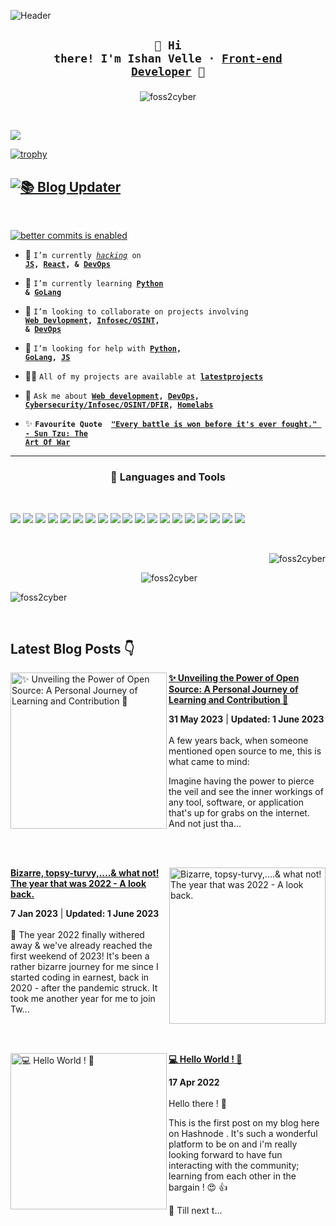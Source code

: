 ![Header](https://user-images.githubusercontent.com/74038190/241765440-80728820-e06b-4f96-9c9e-9df46f0cc0a5.gif)

## <p align="center"><code>👋&nbsp;Hi there! I'm Ishan Velle&nbsp;&middot;&nbsp;[Front-end Developer]()&nbsp;🚀</code></p>

<p align="center"><img src="https://user-images.githubusercontent.com/74038190/229223156-0cbdaba9-3128-4d8e-8719-b6b4cf741b67.gif" alt="foss2cyber" /></p>
<br />

![](https://komarev.com/ghpvc/?username=foss2cyber&color=blue&style=for-the-badge)
<br />

[![trophy](https://github-profile-trophy.vercel.app/?username=foss2cyber&theme=radical)](https://github.com/foss2cyber)
<br />

## [![📚 Blog Updater](https://github.com/foss2cyber/foss2cyber/actions/workflows/blog-post-workflow.yml/badge.svg)](https://github.com/foss2cyber/foss2cyber/actions/workflows/blog-post-workflow.yml)
<br />

[![better commits is enabled](https://img.shields.io/badge/better--commits-enabled?style=for-the-badge&logo=git&color=a6e3a1&logoColor=D9E0EE&labelColor=302D41)](https://github.com/Everduin94/better-commits)
<br />

- 🔭&nbsp;<code>I’m currently _[hacking]()_ on **[JS](), [React](), &amp; [DevOps]()**</code>

- 🌱&nbsp;<code>I’m currently learning **[Python]() &amp; [GoLang]()**</code>

- 👯&nbsp;<code>I’m looking to collaborate on projects involving **[Web Devlopment](), [Infosec/OSINT](), &amp; [DevOps]()**</code>

- 🤝&nbsp;<code>I’m looking for help with **[Python](), [GoLang](), [JS]()**</code>

- 👨‍💻&nbsp;<code>All of my projects are available at **[latestprojects](https://yourishanvelle.dev/#projects)**</code>

- 💬&nbsp;<code>Ask me about **[Web development](), [DevOps](), [Cybersecurity/Infosec/OSINT/DFIR](), [Homelabs]()**</code>

- ✨&nbsp;<code>**Favourite Quote**&nbsp; **["Every battle is won before it's ever fought." - Sun Tzu: The Art Of War]()**</code>

---

### <p align="center">🧰&nbsp;Languages and Tools</p>

<br />

![](https://img.shields.io/badge/HTML5-informational?style=for-the-badge&logo=html5&logoColor=E95521&color=bisque)
![](https://img.shields.io/badge/CSS3-informational?style=for-the-badge&logo=css3&logoColor=167BBC&color=bisque)
![](https://img.shields.io/badge/JavaScript-informational?style=for-the-badge&logo=JavaScript&logoColor=FCDC00&color=bisque)
![](https://img.shields.io/badge/Markdown-informational?style=for-the-badge&logo=markdown&logoColor=000000&color=bisque)
![](https://img.shields.io/badge/NodeJS-informational?style=for-the-badge&logo=node.js&logoColor=43853d&color=bisque)
![](https://img.shields.io/badge/React-informational?style=for-the-badge&logo=react&logoColor=149ECA&color=bisque)
![](https://img.shields.io/badge/Git-informational?style=for-the-badge&logo=git&logoColor=161B22&color=bisque)
![](https://img.shields.io/badge/Neovim-informational?style=for-the-badge&logo=neovim&logoColor=12BC00&color=bisque)
![](https://img.shields.io/badge/Figma-informational?style=for-the-badge&logo=figma&logoColor=magenta&color=bisque)
![](https://img.shields.io/badge/Inkscape-informational?style=for-the-badge&logo=inkscape&logoColor=111&color=bisque)
![](https://img.shields.io/badge/GIMP-informational?style=for-the-badge&logo=gimp&logoColor=darkslategrey&color=bisque)
![](https://img.shields.io/badge/Svelte-informational?style=for-the-badge&logo=svelte&logoColor=orangered&color=bisque)
![](https://img.shields.io/badge/TailwindCSS-informational?style=for-the-badge&logo=tailwindcss&logoColor=38BCF8&color=bisque)
![](https://img.shields.io/badge/Bootstrap-informational?style=for-the-badge&logo=bootstrap&logoColor=8411F9&color=bisque)
![](https://img.shields.io/badge/Bulma-informational?style=for-the-badge&logo=bulma&logoColor=00D1B2&color=bisque)
![](https://img.shields.io/badge/NextJS-informational?style=for-the-badge&logo=next.js&logoColor=000000&color=bisque)
![](https://img.shields.io/badge/Astro-informational?style=for-the-badge&logo=astro&logoColor=lightgrey&color=bisque)
![](https://img.shields.io/badge/Gatsby-informational?style=for-the-badge&logo=gatsby&logoColor=663399&color=bisque)
![](https://img.shields.io/badge/Docker-informational?style=for-the-badge&logo=docker&logoColor=086DD7&color=bisque)

<br />

<p align="right"><img src="https://github-readme-stats.vercel.app/api/top-langs?username=foss2cyber&show_icons=true&locale=en&layout=compact&theme=dark" alt="foss2cyber" color="purple" /></p>

<p align="center">&nbsp;<img src="https://github-readme-stats.vercel.app/api?username=foss2cyber&show_icons=true&locale=en&theme=dark" alt="foss2cyber" /></p>

<p align="left"><img src="https://github-readme-streak-stats.herokuapp.com/?user=foss2cyber&theme=dark" alt="foss2cyber" /></p>
<br />

## Latest Blog Posts 👇
<!-- HASHNODE_BLOG:START -->
<p align="left">
<a href="https://psibr-oh.hashnode.dev//unveiling-the-power-of-open-source-a-personal-journey-of-learning-and-contribution" title="✨ Unveiling the Power of Open Source: A Personal Journey of Learning and Contribution 🤝"><img src="https://cdn.hashnode.com/res/hashnode/image/stock/unsplash/bq31L0jQAjU/upload/a514eb3ca5364c2bf9346c7dce6e6b12.jpeg" alt="✨ Unveiling the Power of Open Source: A Personal Journey of Learning and Contribution 🤝" width="250px" align="left" /></a>
<a href="https://psibr-oh.hashnode.dev//unveiling-the-power-of-open-source-a-personal-journey-of-learning-and-contribution" title="✨ Unveiling the Power of Open Source: A Personal Journey of Learning and Contribution 🤝"><strong>✨ Unveiling the Power of Open Source: A Personal Journey of Learning and Contribution 🤝</strong></a>
<div><strong>31 May 2023</strong> | <strong>Updated: 1 June 2023</strong></div>
<br/> A few years back, when someone mentioned open source to me, this is what came to mind:

Imagine having the power to pierce the veil and see the inner workings of any tool, software, or application that's up for grabs on the internet. And not just tha... </p> <br/> <br/>
<p align="left">
<a href="https://psibr-oh.hashnode.dev//the-year-that-was-2022-a-look-back" title="Bizarre, topsy-turvy,....& what not! The year that was 2022 - A look back."><img src="https://cdn.hashnode.com/res/hashnode/image/stock/unsplash/un1s8VOLRC0/upload/5b0768c78a277a8880cd985e6c32b989.jpeg" alt="Bizarre, topsy-turvy,....& what not! The year that was 2022 - A look back." width="250px" align="right" /></a>
<a href="https://psibr-oh.hashnode.dev//the-year-that-was-2022-a-look-back" title="Bizarre, topsy-turvy,....& what not! The year that was 2022 - A look back."><strong>Bizarre, topsy-turvy,....& what not! The year that was 2022 - A look back.</strong></a>
<div><strong>7 Jan 2023</strong> | <strong>Updated: 1 June 2023</strong></div>
<br/> 📆 The year 2022 finally withered away & we've already reached the first weekend of 2023! It's been a rather bizarre journey for me since I started coding in earnest, back in 2020 - after the pandemic struck. It took me another year for me to join Tw... </p> <br/> <br/>
<p align="left">
<a href="https://psibr-oh.hashnode.dev//hello-world" title="💻 Hello World ! 🎉"><img src="https://cdn.hashnode.com/res/hashnode/image/unsplash/D-Wv94_bHXE/upload/v1650536761748/ugsH6Ux0g.jpeg" alt="💻 Hello World ! 🎉" width="250px" align="left" /></a>
<a href="https://psibr-oh.hashnode.dev//hello-world" title="💻 Hello World ! 🎉"><strong>💻 Hello World ! 🎉</strong></a>
<div><strong>17 Apr 2022</strong></div>
<br/> Hello there ! 👋


This is the first post on my blog here on Hashnode .
It's such a wonderful platform to be on and i'm really looking forward to have fun interacting with the community; learning from each other in the bargain ! 😍 👍

🍻 Till next t... </p> <br/> <br/>
<!-- HASHNODE_BLOG:END -->
